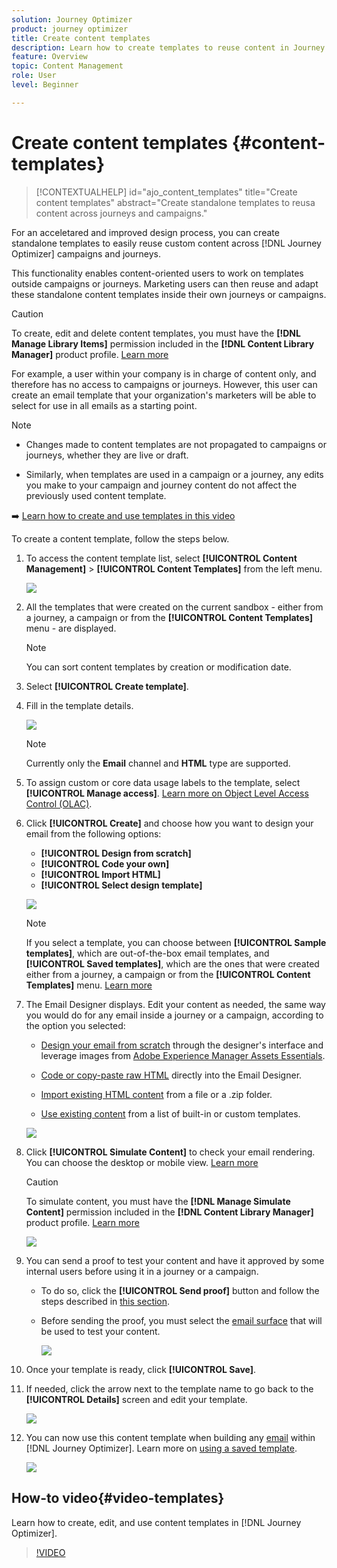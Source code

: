 ```yaml
---
solution: Journey Optimizer
product: journey optimizer
title: Create content templates
description: Learn how to create templates to reuse content in Journey Optimizer campaigns and journeys
feature: Overview
topic: Content Management
role: User
level: Beginner

---
```

# Create content templates {#content-templates}

>[!CONTEXTUALHELP]
>id="ajo_content_templates"
>title="Create content templates"
>abstract="Create standalone templates to reusa content across journeys and campaigns."

For an acceletared and improved design process, you can create standalone templates to easily reuse custom content across [!DNL Journey Optimizer] campaigns and journeys.

This functionality enables content-oriented users to work on templates outside campaigns or journeys. Marketing users can then reuse and adapt these standalone content templates inside their own journeys or campaigns.

>[!CAUTION]
>
>To create, edit and delete content templates, you must have the **[!DNL Manage Library Items]** permission included in the **[!DNL Content Library Manager]** product profile. [Learn more](../administration/ootb-product-profiles.md#content-library-manager)

For example, a user within your company is in charge of content only, and therefore has no access to campaigns or journeys. However, this user can create an email template that your organization's marketers will be able to select for use in all emails as a starting point.

>[!NOTE]
>
>* Changes made to content templates are not propagated to campaigns or journeys, whether they are live or draft.
>
>* Similarly, when templates are used in a campaign or a journey, any edits you make to your campaign and journey content do not affect the previously used content template.

➡️ [Learn how to create and use templates in this video](#video-templates)

To create a content template, follow the steps below.

1. To access the content template list, select **[!UICONTROL Content Management]** > **[!UICONTROL Content Templates]** from the left menu.

    ![](assets/content-template-list.png)

1. All the templates that were created on the current sandbox - either from a journey, a campaign or from the **[!UICONTROL Content Templates]** menu - are displayed.

    >[!NOTE]
    >
    >You can sort content templates by creation or modification date.

1. Select **[!UICONTROL Create template]**.

1. Fill in the template details.

    ![](assets/content-template-details.png)

    >[!NOTE]
    >
    >Currently only the **Email** channel and **HTML** type are supported.

1. To assign custom or core data usage labels to the template, select **[!UICONTROL Manage access]**. [Learn more on Object Level Access Control (OLAC)](../administration/object-based-access.md).

1. Click **[!UICONTROL Create]** and choose how you want to design your email from the following options:

    * **[!UICONTROL Design from scratch]**
    * **[!UICONTROL Code your own]**
    * **[!UICONTROL Import HTML]**
    * **[!UICONTROL Select design template]**

    ![](assets/content-template-design.png)

    >[!NOTE]
    >
    >If you select a template, you can choose between **[!UICONTROL Sample templates]**, which are out-of-the-box email templates, and **[!UICONTROL Saved templates]**, which are the ones that were created either from a journey, a campaign or from the **[!UICONTROL Content Templates]** menu. [Learn more](email-templates.md#save-as-template)

1. The Email Designer displays. Edit your content as needed, the same way you would do for any email inside a journey or a campaign, according to the option you selected:

    * [Design your email from scratch](content-from-scratch.md) through the designer's interface and leverage images from [Adobe Experience Manager Assets Essentials](assets-essentials.md).

    * [Code or copy-paste raw HTML](code-content.md) directly into the Email Designer.

    * [Import existing HTML content](existing-content.md) from a file or a .zip folder.

    * [Use existing content](email-templates.md) from a list of built-in or custom templates.

    ![](assets/content-template-designer.png)

1. Click **[!UICONTROL Simulate Content]** to check your email rendering. You can choose the desktop or mobile view. [Learn more](preview.md)

    >[!CAUTION]
    >
    >To simulate content, you must have the **[!DNL Manage Simulate Content]** permission included in the **[!DNL Content Library Manager]** product profile. [Learn more](../administration/ootb-product-profiles.md#content-library-manager)

    ![](assets/content-template-stimulate.png)

1. You can send a proof to test your content and have it approved by some internal users before using it in a journey or a campaign.

    * To do so, click the **[!UICONTROL Send proof]** button and follow the steps described in [this section](preview.md#send-proofs).
    
    * Before sending the proof, you must select the [email surface](../configuration/channel-surfaces.md) that will be used to test your content.

        ![](assets/content-template-stimulate-proof-surface.png)

1. Once your template is ready, click **[!UICONTROL Save]**.

1. If needed, click the arrow next to the template name to go back to the **[!UICONTROL Details]** screen and edit your template.

    ![](assets/content-template-designer-back.png)

1. You can now use this content template when building any [email](get-started-email-design.md) within [!DNL Journey Optimizer]. Learn more on [using a saved template](email-templates.md#use-saved-template).

    ![](assets/email_designer-saved-templates.png)

## How-to video{#video-templates}

Learn how to create, edit, and use content templates in [!DNL Journey Optimizer].

>[!VIDEO](https://video.tv.adobe.com/v/3413743/?quality=12)